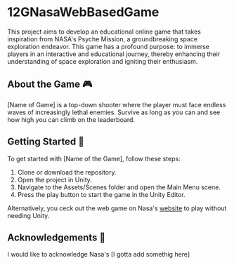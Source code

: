# 12GNasaWebBasedGame
This project aims to develop an educational online game that takes inspiration from NASA's Psyche Mission, a groundbreaking space exploration endeavor. This game has a profound purpose: to immerse players in an interactive and educational journey, thereby enhancing their understanding of space exploration and igniting their enthusiasm.

## About the Game 🎮
[Name of Game] is a top-down shooter where the player must face endless waves of increasingly lethal enemies. Survive as long as you can and see how high you can climb on the leaderboard.

## Getting Started 🚀
To get started with [Name of the Game], follow these steps:  
1. Clone or download the repository.  
2. Open the project in Unity.  
3. Navigate to the Assets/Scenes folder and open the Main Menu scene.  
4. Press the play button to start the game in the Unity Editor.  

Alternatively, you ceck out the web game on Nasa's [website](https://www.garrettgoodwingames.com/light-in-the-dark) to play without needing Unity.  

## Acknowledgements 🙏
I would like to acknowledge Nasa's [I gotta add somethig here]
